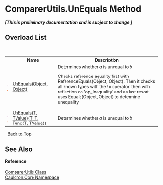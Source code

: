 # ComparerUtils.UnEquals Method 
 _**\[This is preliminary documentation and is subject to change.\]**_


## Overload List
&nbsp;<table><tr><th></th><th>Name</th><th>Description</th></tr><tr><td>![Public method](media/pubmethod.gif "Public method")![Static member](media/static.gif "Static member")</td><td><a href="M_Cauldron_Core_ComparerUtils_UnEquals">UnEquals(Object, Object)</a></td><td>
Determines whether *a* is unequal to *b*

 Checks reference equality first with ReferenceEquals(Object, Object). Then it checks all known types with the != operator, then with reflection on 'op_Inequality' and as last resort uses Equals(Object, Object) to determine unequality</td></tr><tr><td>![Public method](media/pubmethod.gif "Public method")![Static member](media/static.gif "Static member")</td><td><a href="M_Cauldron_Core_ComparerUtils_UnEquals__2">UnEquals(T, TValue)(T, T, Func(T, TValue))</a></td><td>
Determines whether *a* is unequal to *b*</td></tr></table>&nbsp;
<a href="#comparerutils.unequals-method">Back to Top</a>

## See Also


#### Reference
<a href="T_Cauldron_Core_ComparerUtils">ComparerUtils Class</a><br /><a href="N_Cauldron_Core">Cauldron.Core Namespace</a><br />